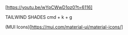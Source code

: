 [https://youtu.be/wYpCWwD1oz0?t=6116]

TAILWIND SHADES
cmd + k + g

(MUI Icons)[https://mui.com/material-ui/material-icons/]